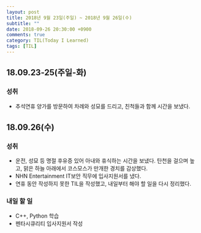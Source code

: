 ```yaml
---
layout: post
title: 2018년 9월 23일(주일) ~ 2018년 9월 26일(수)
subtitle: ""
date: 2018-09-26 20:30:00 +0900
comments: true
category: TIL(Today I Learned)
tags: [TIL]
---
```


## 18.09.23-25(주일-화)
### 성취
  - 추석연휴 양가를 방문하여 차례와 성묘를 드리고, 친척들과 함께 시간을 보냈다.

## 18.09.26(수)
### 성취
  - 운전, 성묘 등 명절 후유증 있어 아내와 휴식하는 시간을 보냈다. 탄천을 걸으며 높고, 맑은 하늘 아래에서 코스모스가 만개한 경치를 감상했다.
  - NHN Entertainment IT보안 직무에 입사지원서를 냈다.
  - 연휴 동안 작성하지 못한 TIL을 작성했고, 내일부터 해야 할 일을 다시 정리했다.

### 내일 할 일
  - C++, Python 학습
  - 펜타시큐리티 입사지원서 작성
